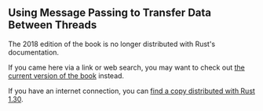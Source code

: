 ## Using Message Passing to Transfer Data Between Threads

The 2018 edition of the book is no longer distributed with Rust's documentation.

If you came here via a link or web search, you may want to check out [the current
version of the book](../ch16-02-message-passing.md) instead.

If you have an internet connection, you can [find a copy distributed with
Rust
1.30](https://doc.rust-lang.org/1.30.0/book/2018-edition/ch16-02-message-passing.html).
